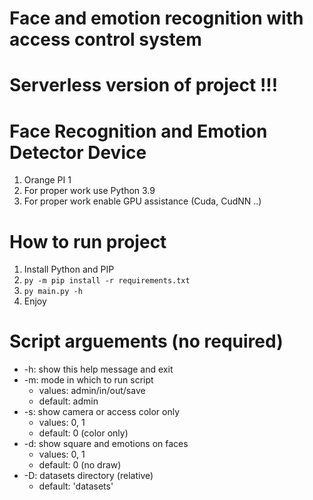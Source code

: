 # Face and emotion recognition with access control system
# Serverless version of project !!!

# Face Recognition and Emotion Detector Device
1. Orange PI 1
1. For proper work use Python 3.9
1. For proper work enable GPU assistance (Cuda, CudNN ..)

# How to run project
1. Install Python and PIP
1. `py -m pip install -r requirements.txt`
1. `py main.py -h`
1. Enjoy

# Script arguements (no required)
- -h: show this help message and exit
- -m: mode in which to run script
    - values: admin/in/out/save
    - default: admin
- -s: show camera or access color only
    - values: 0, 1
    - default: 0 (color only)
- -d: show square and emotions on faces
    - values: 0, 1
    - default: 0 (no draw)
- -D: datasets directory (relative)
    - default: 'datasets'
